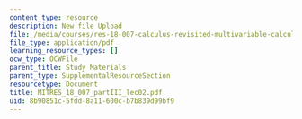 ```yaml
---
content_type: resource
description: New file Upload
file: /media/courses/res-18-007-calculus-revisited-multivariable-calculus-fall-2011/8b90851c5fdd8a11600cb7b839d99bf9_MITRES_18_007_partIII_lec02.pdf
file_type: application/pdf
learning_resource_types: []
ocw_type: OCWFile
parent_title: Study Materials
parent_type: SupplementalResourceSection
resourcetype: Document
title: MITRES_18_007_partIII_lec02.pdf
uid: 8b90851c-5fdd-8a11-600c-b7b839d99bf9
---
```


